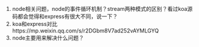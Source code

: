 1. node相关问题，node的事件循环机制？stream两种模式的区别？看过koa源码都会觉得和express有很大不同，说一下？
2. koa和express对比https://mp.weixin.qq.com/s/r2DGbm8V7ad252vAYMLGYQ
3. node主要用来解决什么问题？